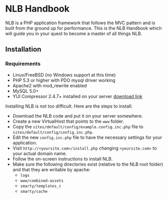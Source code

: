 NLB Handbook
============

NLB is a PHP application framework that follows the MVC pattern and is built from the ground up for performance. This is the NLB Handbook which will guide you in your quest to become a master of all things NLB.

Installation
------------

### Requirements

-   Linux/FreeBSD (no Windows support at this time)
-   PHP 5.3 or higher with PDO mysql driver working
-   Apache2 with mod\_rewrite enabled
-   MySQL 5.0+
-   YUI Compressor 2.4.7+ installed on your server [download link](http://yuilibrary.com/download/yuicompressor/)

Installing NLB is not too difficult. Here are the steps to install:

-   Download the NLB code and put it on your server somewhere.
-   Create a new VirtualHost that points to the `www` folder.
-   Copy the `sites/default/config/example.config.inc.php` file to
    `sites/default/config/config.inc.php`.
-   Edit the new `config.inc.php` file to have the necessary settings
    for your application.
-   Visit `http://<yoursite.com>/install.php` changing `<yoursite.com>`
    to your actual domain name.
-   Follow the on-screen instructions to install NLB.
-   Make sure the following directories exist (relative to the NLB root
    folder) and that they are writable by apache:
    -   `logs`
    -   `www/combined-assets`
    -   `smarty/templates_c`
    -   `smarty/cache`
